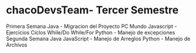 # chacoDevsTeam- Tercer Semestre
Primera Semana
  Java - Migracion del Proyecto PC Mundo
  Javascript - Ejercicios Ciclos While/Do While/For
  Python - Manejo de excepciones 
Segunda Semana
  Java
  JavaScript - Manejo de Arreglos 
  Python - Manejo de Archivos 
